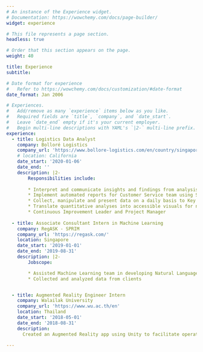 ```yaml
---
# An instance of the Experience widget.
# Documentation: https://wowchemy.com/docs/page-builder/
widget: experience

# This file represents a page section.
headless: true

# Order that this section appears on the page.
weight: 40

title: Experience
subtitle:

# Date format for experience
#   Refer to https://wowchemy.com/docs/customization/#date-format
date_format: Jan 2006

# Experiences.
#   Add/remove as many `experience` items below as you like.
#   Required fields are `title`, `company`, and `date_start`.
#   Leave `date_end` empty if it's your current employer.
#   Begin multi-line descriptions with YAML's `|2-` multi-line prefix.
experience:
  - title: Logistics Data Analyst
    company: Bolloré Logistics
    company_url: 'https://www.bollore-logistics.com/en/country/singapore/'
    # location: California
    date_start: '2020-01-06'
    date_end: ''
    description: |2-
        Responsibilities include:
        
        * Interpret and communicate insights and findings from analysis to Operation, Business and Warehouse managers
        * Implement automated reports for Customer Service team using SQL, Excel and pandas library in Jupyter Notebook
        * Collect, manipulate and present data on a daily basis to Key Account Manager to support decision making using Tableau
        * Translate quantitative analyses into accessible visuals for non-technical audiences, providing a clear view into interpreting KPI
        * Continuous Improvement Leader and Project Manager
        
  - title: Associate Consultant Intern in Machine Learning
    company: RegASK - SPRIM
    company_url: 'https://regask.com/'
    location: Singapore
    date_start: '2019-01-01'
    date_end: '2019-08-31'
    description: |2- 
        Jobscope:

        * Assisted Machine Learning team in developing Natural Language Processing (NLP) solutions
        * Collected and analyzed data from clients


  - title: Augmented Reality Engineer Intern
    company: Walailak University
    company_url: 'https://www.wu.ac.th/en'
    location: Thailand
    date_start: '2018-05-01'
    date_end: '2018-08-31'
    description: 
      Created an Augmented Reality app using Unity to facilitate operators' visual assessment of complex mechanical parts in factory 

---
```


